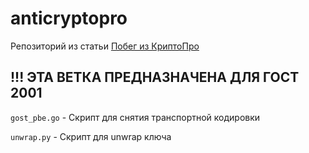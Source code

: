 # anticryptopro

Репозиторий из статьи [Побег из КриптоПро](https://teletype.in/@li0ard/anticryptopro)

## !!! ЭТА ВЕТКА ПРЕДНАЗНАЧЕНА ДЛЯ ГОСТ 2001

`gost_pbe.go` - Скрипт для снятия транспортной кодировки

`unwrap.py` - Скрипт для unwrap ключа

